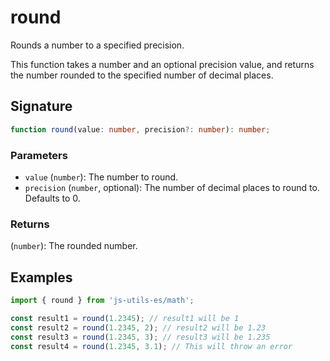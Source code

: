 # round

Rounds a number to a specified precision.

This function takes a number and an optional precision value, and returns the number rounded
to the specified number of decimal places.

## Signature

```typescript
function round(value: number, precision?: number): number;
```

### Parameters

- `value` (`number`): The number to round.
- `precision` (`number`, optional): The number of decimal places to round to. Defaults to 0.

### Returns

(`number`): The rounded number.

## Examples

```typescript twoslash
import { round } from 'js-utils-es/math';

const result1 = round(1.2345); // result1 will be 1
const result2 = round(1.2345, 2); // result2 will be 1.23
const result3 = round(1.2345, 3); // result3 will be 1.235
const result4 = round(1.2345, 3.1); // This will throw an error
```
